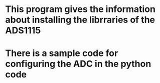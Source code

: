 # This program gives the information about installing the librraries of the ADS1115 
# There is a sample code for configuring the ADC in the python code 
#
